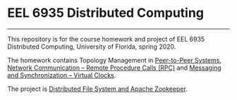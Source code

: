 # EEL 6935 Distributed Computing
 ------
This repository is for the course homework and project of EEL 6935 Distributed Computing, University of Florida, spring 2020. 

The homework contains Topology Management in [Peer-to-Peer Systems](https://github.com/cyx01293/EEL-6935-Distributed-Computing/tree/master/hw1), [Network Communication – Remote Procedure Calls (RPC)](https://github.com/cyx01293/EEL-6935-Distributed-Computing/tree/master/hw2) and [Messaging and Synchronization – Virtual Clocks](https://github.com/cyx01293/EEL-6935-Distributed-Computing/tree/master/hw3).

The project is [Distributed File System and Apache Zookeeper](https://github.com/cyx01293/EEL-6935-Distributed-Computing/tree/master/project).
